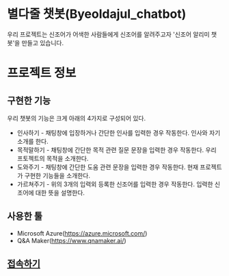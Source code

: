 # 별다줄 챗봇(Byeoldajul_chatbot)  
  우리 프로젝트는 신조어가 어색한 사람들에게 신조어를 알려주고자 '신조어 알리미 챗봇'을 만들고 있습니다.  
  
# 프로젝트 정보  
 ## 구현한 기능   
  우리 챗봇의 기능은 크게 아래의 4가지로 구성되어 있다.     
  * 인사하기 - 채팅창에 입장하거나 간단한 인사를 입력한 경우 작동한다. 인사와 자기소개를 한다.   
  * 목적말하기 - 채팅창에 간단한 목적 관련 질문 문장을 입력한 경우 작동한다. 우리 프토젝트의 목적을 소개한다.      
  * 도와주기 - 채팅창에 간단한 도움 관련 문장을 입력한 경우 작동한다. 현재 프로젝트가 구현한 기능들을 소개한다.      
  * 가르쳐주기 - 위의 3개의 입력외 등록한 신조어를 입력한 경우 작동한다. 입력한 신조어에 대한 뜻을 설명한다.    
  
 ## 사용한 툴   
 * Microsoft Azure(https://azure.microsoft.com/)   
 * Q&A Maker(https://www.qnamaker.ai/)   
 
 
 ## <a href="https://webchat.botframework.com/embed/byeoldajul-botv6?s=KGivbaz35lI.aJKSdXumEjII8FPBAGCBrloFQwBNkRhP-IPtGlnWEEs">접속하기</a>   
 
